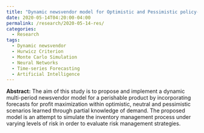 ```yaml
---
title: "Dynamic newsvendor model for Optimistic and Pessimistic policy-based profit forecasting"
date: 2020-05-14T04:20:00-04:00
permalink: /research/2020-05-14-res/
categories:
  - Research
tags:
  - Dynamic newsvendor
  - Hurwicz Criterion
  - Monte Carlo Simulation
  - Neural Networks
  - Time-series Forecasting
  - Artificial Intelligence
---
```


**Abstract:** The aim of this study is to propose and implement a dynamic multi-period newsvendor model for a perishable product by incorporating forecasts for profit maximization within optimistic, neutral and pessimistic scenarios learned through partial knowledge of demand. The proposed model is an attempt to simulate the inventory management process under varying levels of risk in order to evaluate risk management strategies.

